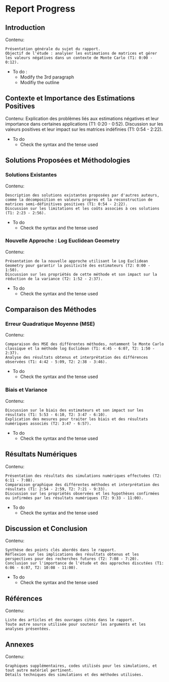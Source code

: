 # Report Progress

## Introduction
Contenu:

    Présentation générale du sujet du rapport.
    Objectif de l'étude : analyser les estimations de matrices et gérer les valeurs négatives dans un contexte de Monte Carlo (T1: 0:00 - 0:12).

- To do :
    - Modify the 3rd paragraph
    - Modifiy the outline
 
## Contexte et Importance des Estimations Positives
Contenu:
    Explication des problèmes liés aux estimations négatives et leur importance dans certaines applications (T1: 0:20 - 0:52).
    Discussion sur les valeurs positives et leur impact sur les matrices indéfinies (T1: 0:54 - 2:22).

- To do
	- Check the syntax and the tense used

## Solutions Proposées et Méthodologies
### Solutions Existantes
Contenu:

    Description des solutions existantes proposées par d'autres auteurs, comme la décomposition en valeurs propres et la reconstruction de matrices semi-définitives positives (T1: 0:54 - 2:22).
    Discussion sur les limitations et les coûts associés à ces solutions (T1: 2:23 - 2:56).

- To do
	- Check the syntax and the tense used

### Nouvelle Approche : Log Euclidean Geometry
Contenu:

    Présentation de la nouvelle approche utilisant le Log Euclidean Geometry pour garantir la positivité des estimateurs (T2: 0:00 - 1:50).
    Discussion sur les propriétés de cette méthode et son impact sur la réduction de la variance (T2: 1:52 - 2:37).

- To do
	- Check the syntax and the tense used

## Comparaison des Méthodes
### Erreur Quadratique Moyenne (MSE)
Contenu:

    Comparaison des MSE des différentes méthodes, notamment le Monte Carlo classique et la méthode log Euclidean (T1: 4:45 - 6:07, T2: 1:50 - 2:37).
    Analyse des résultats obtenus et interprétation des différences observées (T1: 4:42 - 5:09, T2: 2:38 - 3:46).

- To do
	- Check the syntax and the tense used

### Biais et Variance
Contenu:

    Discussion sur le biais des estimateurs et son impact sur les résultats (T1: 5:53 - 6:10, T2: 3:47 - 6:10).
    Explication des mesures pour traiter les biais et des résultats numériques associés (T2: 3:47 - 6:57).
    
- To do
	- Check the syntax and the tense used

## Résultats Numériques

Contenu:

    Présentation des résultats des simulations numériques effectuées (T2: 6:11 - 7:08).
    Comparaison graphique des différentes méthodes et interprétation des résultats (T1: 2:54 - 2:59, T2: 7:21 - 9:33).
    Discussion sur les propriétés observées et les hypothèses confirmées ou infirmées par les résultats numériques (T2: 9:33 - 11:00).

- To do
	- Check the syntax and the tense used

## Discussion et Conclusion

Contenu:

    Synthèse des points clés abordés dans le rapport.
    Réflexion sur les implications des résultats obtenus et les perspectives pour des recherches futures (T2: 7:08 - 7:20).
    Conclusion sur l'importance de l'étude et des approches discutées (T1: 6:06 - 6:07, T2: 10:08 - 11:00).

- To do
	- Check the syntax and the tense used

## Références

Contenu:

    Liste des articles et des ouvrages cités dans le rapport.
    Toute autre source utilisée pour soutenir les arguments et les analyses présentées.

## Annexes

Contenu:

    Graphiques supplémentaires, codes utilisés pour les simulations, et tout autre matériel pertinent.
    Détails techniques des simulations et des méthodes utilisées.
<!--stackedit_data:
eyJoaXN0b3J5IjpbMjM0MzA0MDE1XX0=
-->